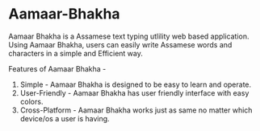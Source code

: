 # Aamaar-Bhakha
Aamaar Bhakha is a Assamese text typing utlility web based application.
Using Aamaar Bhakha, users can easily write Assamese words and characters in a simple and Efficient way.

Features of Aamaar Bhakha - 
1. Simple - Aamaar Bhakha is designed to be easy to learn and operate.
2. User-Friendly - Aamaar Bhakha has user friendly interface with easy colors.
3. Cross-Platform - Aamaar Bhakha works just as same no matter which device/os a user is having.
